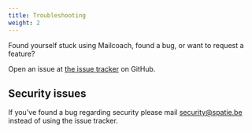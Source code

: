 ```yaml
---
title: Troubleshooting
weight: 2
---
```


Found yourself stuck using Mailcoach, found a bug, or want to request a feature?

Open an issue at [the issue tracker](https://github.com/spatie/wordpress-mailcoach/issues/new) on GitHub.

## Security issues

If you've found a bug regarding security please mail [security@spatie.be](mailto:freek@spatie.be) instead of using the issue tracker.

